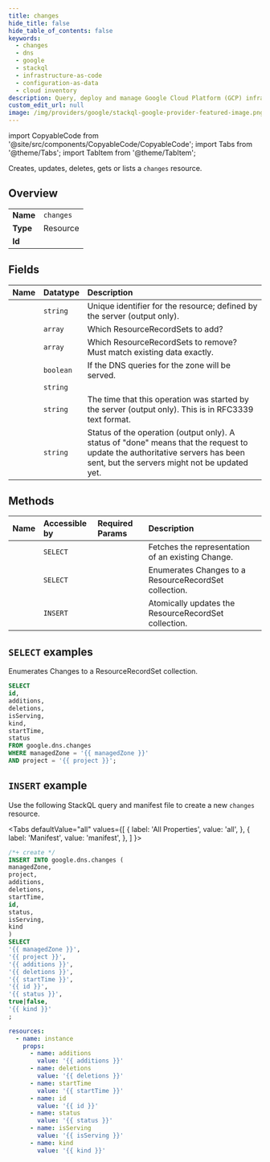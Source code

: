 ```yaml
---
title: changes
hide_title: false
hide_table_of_contents: false
keywords:
  - changes
  - dns
  - google
  - stackql
  - infrastructure-as-code
  - configuration-as-data
  - cloud inventory
description: Query, deploy and manage Google Cloud Platform (GCP) infrastructure and resources using SQL
custom_edit_url: null
image: /img/providers/google/stackql-google-provider-featured-image.png
---
```


import CopyableCode from '@site/src/components/CopyableCode/CopyableCode';
import Tabs from '@theme/Tabs';
import TabItem from '@theme/TabItem';

Creates, updates, deletes, gets or lists a <code>changes</code> resource.

## Overview
<table><tbody>
<tr><td><b>Name</b></td><td><code>changes</code></td></tr>
<tr><td><b>Type</b></td><td>Resource</td></tr>
<tr><td><b>Id</b></td><td><CopyableCode code="google.dns.changes" /></td></tr>
</tbody></table>

## Fields
| Name | Datatype | Description |
|:-----|:---------|:------------|
| <CopyableCode code="id" /> | `string` | Unique identifier for the resource; defined by the server (output only). |
| <CopyableCode code="additions" /> | `array` | Which ResourceRecordSets to add? |
| <CopyableCode code="deletions" /> | `array` | Which ResourceRecordSets to remove? Must match existing data exactly. |
| <CopyableCode code="isServing" /> | `boolean` | If the DNS queries for the zone will be served. |
| <CopyableCode code="kind" /> | `string` |  |
| <CopyableCode code="startTime" /> | `string` | The time that this operation was started by the server (output only). This is in RFC3339 text format. |
| <CopyableCode code="status" /> | `string` | Status of the operation (output only). A status of "done" means that the request to update the authoritative servers has been sent, but the servers might not be updated yet. |

## Methods
| Name | Accessible by | Required Params | Description |
|:-----|:--------------|:----------------|:------------|
| <CopyableCode code="get" /> | `SELECT` | <CopyableCode code="changeId, managedZone, project" /> | Fetches the representation of an existing Change. |
| <CopyableCode code="list" /> | `SELECT` | <CopyableCode code="managedZone, project" /> | Enumerates Changes to a ResourceRecordSet collection. |
| <CopyableCode code="create" /> | `INSERT` | <CopyableCode code="managedZone, project" /> | Atomically updates the ResourceRecordSet collection. |

## `SELECT` examples

Enumerates Changes to a ResourceRecordSet collection.

```sql
SELECT
id,
additions,
deletions,
isServing,
kind,
startTime,
status
FROM google.dns.changes
WHERE managedZone = '{{ managedZone }}'
AND project = '{{ project }}'; 
```

## `INSERT` example

Use the following StackQL query and manifest file to create a new <code>changes</code> resource.

<Tabs
    defaultValue="all"
    values={[
        { label: 'All Properties', value: 'all', },
        { label: 'Manifest', value: 'manifest', },
    ]
}>
<TabItem value="all">

```sql
/*+ create */
INSERT INTO google.dns.changes (
managedZone,
project,
additions,
deletions,
startTime,
id,
status,
isServing,
kind
)
SELECT 
'{{ managedZone }}',
'{{ project }}',
'{{ additions }}',
'{{ deletions }}',
'{{ startTime }}',
'{{ id }}',
'{{ status }}',
true|false,
'{{ kind }}'
;
```
</TabItem>
<TabItem value="manifest">

```yaml
resources:
  - name: instance
    props:
      - name: additions
        value: '{{ additions }}'
      - name: deletions
        value: '{{ deletions }}'
      - name: startTime
        value: '{{ startTime }}'
      - name: id
        value: '{{ id }}'
      - name: status
        value: '{{ status }}'
      - name: isServing
        value: '{{ isServing }}'
      - name: kind
        value: '{{ kind }}'

```
</TabItem>
</Tabs>
